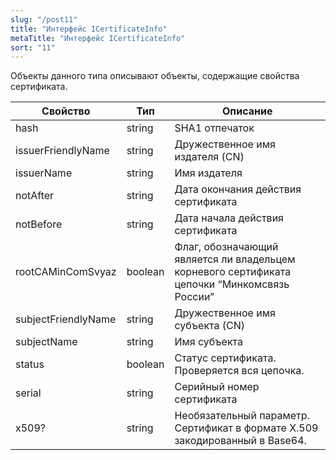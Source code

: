 ```yaml
---
slug: "/post11"
title: "Интерфейс ICertificateInfo"
metaTitle: "Интерфейс ICertificateInfo"
sort: "11"
---
```



Объекты данного типа описывают объекты, содержащие свойства сертификата.

| Свойство | Тип | Описание |
| --- | --- | --- |
| hash | string | SHA1 отпечаток |
| issuerFriendlyName | string | Дружественное имя издателя (CN) |
| issuerName | string | Имя издателя |
| notAfter | string | Дата окончания действия сертификата |
| notBefore | string | Дата начала действия сертификата |
| rootCAMinComSvyaz | boolean | Флаг, обозначающий является ли владельцем корневого сертификата цепочки “Минкомсвязь России” |
| subjectFriendlyName | string | Дружественное имя субъекта (CN) |
| subjectName | string | Имя субъекта |
| status | boolean | Статус сертификата. Проверяется вся цепочка. |
| serial | string | Серийный номер сертификата |
| x509? | string | Необязательный параметр. Сертификат в формате X.509 закодированный в Base64. |